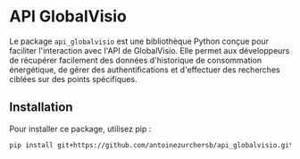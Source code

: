 # API GlobalVisio

Le package `api_globalvisio` est une bibliothèque Python conçue pour faciliter l'interaction avec l'API de GlobalVisio. Elle permet aux développeurs de récupérer facilement des données d'historique de consommation énergétique, de gérer des authentifications et d'effectuer des recherches ciblées sur des points spécifiques.

## Installation

Pour installer ce package, utilisez pip :

```bash
pip install git+https://github.com/antoinezurchersb/api_globalvisio.git
